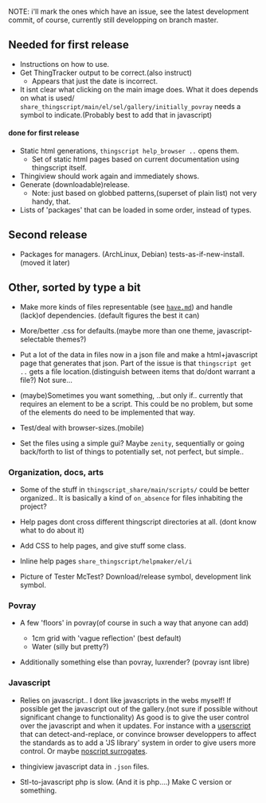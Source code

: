 NOTE: i'll mark the ones which have an issue, see the latest development commit,
of course, currently still developping on branch master.

## Needed for first release
* Instructions on how to use.
* Get ThingTracker output to be correct.(also instruct)
  + Appears that just the date is incorrect.
* It isnt clear what clicking on the main image does. What it does depends on what is used/
  `share_thingscript/main/el/sel/gallery/initially_povray` needs a symbol to 
   indicate.(Probably best to add that in javascript)
   
#### done for first release
* Static html generations, `thingscript help_browser ..` opens them.
  + Set of static html pages based on current documentation using thingscript itself.
* Thingiview should work again and immediately shows.
* Generate (downloadable)release.
  + Note: just based on globbed patterns,(superset of plain list) not very handy, that. 
* Lists of 'packages' that can be loaded in some order, instead of types.

## Second release
* Packages for managers. (ArchLinux, Debian) tests-as-if-new-install.(moved it later)

## Other, sorted by type a bit

* Make more kinds of files representable 
  (see [`have.md`](have.md)) 
  and handle (lack)of dependencies. (default figures the best it can)

* More/better .css for defaults.(maybe more than one theme, javascript-selectable themes?)

* Put a lot of the data in files now in a json file and make a 
  html+javascript page that generates that json. Part of the issue is that
  `thingscript get ..` gets a file location.(distinguish between items that do/dont
      warrant a file?) Not sure...

* (maybe)Sometimes you want something, ..but only if.. currently that requires an
  element to be a script. This could be no problem, but some of the elements do need
  to be implemented that way.

* Test/deal with browser-sizes.(mobile)

* Set the files using a simple gui? 
  Maybe `zenity`, sequentially or going back/forth to list of things to potentially set,
  not perfect, but simple..

### Organization, docs, arts
* Some of the stuff in `thingscript_share/main/scripts/` could be better organized..
  It is basically a kind of `on_absence` for files inhabiting the project?

* Help pages dont cross different thingscript directories at all.
  (dont know what to do about it)

* Add CSS to help pages, and give stuff some class.

* Inline help pages `share_thingscript/helpmaker/el/i`

* Picture of Tester McTest? Download/release symbol, development link symbol.

### Povray
* A few 'floors' in povray(of course in such a way that anyone can add)
  + 1cm grid with 'vague reflection' (best default)
  + Water (silly but pretty?)

* Additionally something else than povray, luxrender? (povray isnt libre)

### Javascript

* Relies on javascript.. I dont like javascripts in the webs myself! If possible
  get the javascript out of the gallery.(not sure if possible without significant 
  change to functionality) As good is to 
  give the user control over the javascript and when it updates. For instance
  with a [userscript](http://userscript.org/) that can detect-and-replace, or
  convince browser developpers to affect the standards as to add a 'JS library'
  system in order to give users more control. Or maybe 
  [noscript surrogates](http://hackademix.net/2011/09/29/script-surrogates-quick-reference/).

* thingiview javascript data in `.json` files.

* Stl-to-javascript php is slow. (And it is php....) Make C version or something.

